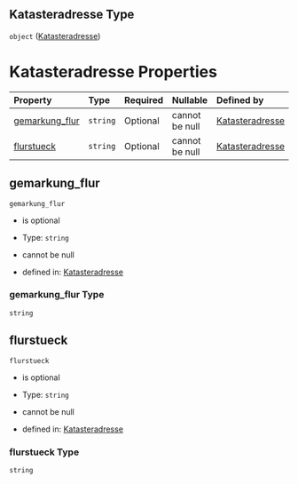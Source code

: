 ## Katasteradresse Type

`object` ([Katasteradresse](katasteradresse.md))

# Katasteradresse Properties

| Property                           | Type     | Required | Nullable       | Defined by                                                                                                                                                                                               |
| :--------------------------------- | :------- | :------- | :------------- | :------------------------------------------------------------------------------------------------------------------------------------------------------------------------------------------------------- |
| [gemarkung\_flur](#gemarkung_flur) | `string` | Optional | cannot be null | [Katasteradresse](katasteradresse-properties-gemarkung_flur.md "https://raw.githubusercontent.com/conuti-gmbh/bo4e-schema/master/schemas/v1/com/Katasteradresse.schema.json#/properties/gemarkung_flur") |
| [flurstueck](#flurstueck)          | `string` | Optional | cannot be null | [Katasteradresse](katasteradresse-properties-flurstueck.md "https://raw.githubusercontent.com/conuti-gmbh/bo4e-schema/master/schemas/v1/com/Katasteradresse.schema.json#/properties/flurstueck")         |

## gemarkung\_flur



`gemarkung_flur`

*   is optional

*   Type: `string`

*   cannot be null

*   defined in: [Katasteradresse](katasteradresse-properties-gemarkung_flur.md "https://raw.githubusercontent.com/conuti-gmbh/bo4e-schema/master/schemas/v1/com/Katasteradresse.schema.json#/properties/gemarkung_flur")

### gemarkung\_flur Type

`string`

## flurstueck



`flurstueck`

*   is optional

*   Type: `string`

*   cannot be null

*   defined in: [Katasteradresse](katasteradresse-properties-flurstueck.md "https://raw.githubusercontent.com/conuti-gmbh/bo4e-schema/master/schemas/v1/com/Katasteradresse.schema.json#/properties/flurstueck")

### flurstueck Type

`string`
